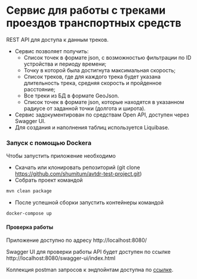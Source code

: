 # Сервис для работы с треками проездов транспортных средств  

REST API для доступа к данным треков. 
* Сервис позволяет получить:  
    - Список точек в формате json, c возможностью фильтрации по ID устройства и периоду времени;
    - Точку в которой была достигнута максимальная скорость;
    - Список треков, где для каждого трека будет указана длительность трека, средняя скорость и пройденное расстояние;
    - Все треки из БД в формате GeoJson.
    - Список точек в формате json, которые находятся в указанном радиусе от заданной точки (долгота и широта).
* Сервис задокументирован по средствам Open API, доступен через Swagger UI.
* Для создания и наполнения таблиц используется Liquibase.

### Запуск с помощью Dockerа

Чтобы запустить приложение необходимо
* Скачать или клонировать репозиторий (git clone https://github.com/shumitum/avtdr-test-project.git)
* Собрать проект командой
```bash
mvn clean package
```
* После успешной сборки запустить контейнеры командой
```bash
docker-compose up
```

####  Проверка работы
Приложение доступно по адресу http://localhost:8080/

Swagger UI для проверки работы API будет доступен по ссылке http://localhost:8080/swagger-ui/index.html  

Коллекция postman запросов к эндпойнтам доступна по [ссылке](https://github.com/shumitum/avtdr-test-project/blob/main/postman/TrackController.postman_collection.json).
